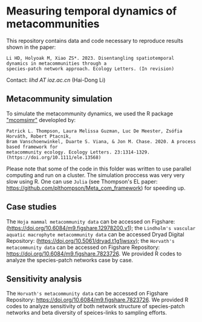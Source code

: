 # Measuring temporal dynamics of metacommunities
 This repository contains data and code necessary to reproduce results shown in the paper:    
 ```
 Li HD, Holyoak M, Xiao ZS*. 2023. Disentangling spatiotemporal dynamics in metacommunities through a 
 species-patch network approach. Ecology Letters. (In revision)
```
Contact: *lihd AT ioz.ac.cn* (Hai-Dong Li)

## Metacommunity simulation
To simulate the metacommunity dynamics, we used the R package ["mcomsimr"](https://github.com/plthompson/mcomsimr) developled by:
```
Patrick L. Thompson, Laura Melissa Guzman, Luc De Meester, Zsófia Horváth, Robert Ptacnik, 
Bram Vanschoenwinkel, Duarte S. Viana, & Jon M. Chase. 2020. A process based framework for
metacommunity ecology. Ecology Letters. 23:1314-1329. (https://doi.org/10.1111/ele.13568)
```
Please note that some of the code in this folder was written to use parallel computing and run on a cluster. The simulation proccess was very very slow using R. One can use `Julia` (see Thompson's EL paper: https://github.com/plthompson/Meta_com_framework) for speeding up.

## Case studies
The `Hoja mammal metacommunity data` can be accessed on Figshare: (https://doi.org/10.6084/m9.figshare.12978200.v1); the `Lindholm's vascular aquatic macrophyte metacommunity data` can be accessed Dryad Digital Repository: (https://doi.org/10.5061/dryad.t1g1jwsxv); the `Horvath's metacommunity data` can be accessed on Figshare
Repository: https://doi.org/10.6084/m9.figshare.7823726.
We provided R codes to analyze the species-patch networks case by case.

## Sensitivity analysis
The `Horvath's metacommunity data` can be accessed on Figshare Repository: https://doi.org/10.6084/m9.figshare.7823726.
We provided R codes to analyze sensitivity of both network structure of species-patch networks and beta diversity of speices-links to sampling efforts.
